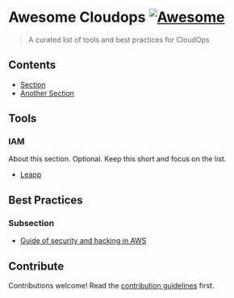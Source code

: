 # Awesome Cloudops [![Awesome](https://awesome.re/badge.svg)](https://awesome.re)

> A curated list of tools and best practices for CloudOps


## Contents

- [Section](#section)
- [Another Section](#another-section)


## Tools

### IAM

About this section. Optional. Keep this short and focus on the list.

- [Leapp](https://www.leapp.cloud/)


## Best Practices

### Subsection

- [Guide of security and hacking in AWS](https://hackingthe.cloud/)


## Contribute

Contributions welcome! Read the [contribution guidelines](contributing.md) first.
